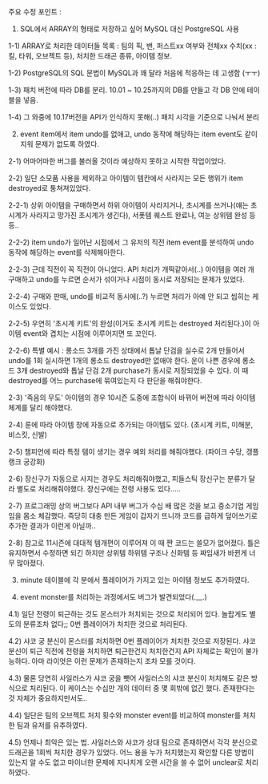 주요 수정 포인트 :
1. SQL에서 ARRAY의 형태로 저장하고 싶어 MySQL 대신 PostgreSQL 사용

1-1) ARRAY로 처리한 데이터들 목록 : 팀의 픽, 밴, 퍼스트xx 여부와 전체xx 수치(xx : 킬, 타워, 오브젝트 등), 처치한 드래곤 종류, 아이템 정보.

1-2) PostgreSQL의 SQL 문법이 MySQL과 꽤 달라 처음에 적응하는 데 고생함 (ㅜㅜ)

1-3) 패치 버전에 따라 DB를 분리. 10.01 ~ 10.25까지의 DB를 만들고 각 DB 안에 테이블을 넣음.

1-4) 그 와중에 10.17버전을 API가 인식하지 못해(..) 패치 시각을 기준으로 나눠서 분리

2. event item에서 item undo를 없애고, undo 동작에 해당하는 item event도 같이 지워 문제가 없도록 하였다.

2-1) 어마어마한 버그를 불러올 것이라 예상하지 못하고 시작한 작업이었다.

2-2) 일단 소모품 사용을 제외하고 아이템이 템칸에서 사라지는 모든 행위가 item destroyed로 퉁쳐져있었다.

2-2-1) 상위 아이템을 구매하면서 하위 아이템이 사라지거나, 초시계를 쓰거나(얘는 초시계가 사라지고 망가진 초시계가 생긴다), 서폿템 퀘스트 완료나, 여눈 상위템 완성 등등..

2-2-2) item undo가 일어난 시점에서 그 유저의 직전 item event를 분석하여 undo 동작에 해당하는 event를 삭제해아한다.

2-2-3) 근데 직전이 꼭 직전이 아니었다. API 처리가 개떡같아서(..) 아이템을 여러 개 구매하고 undo를 누르면 순서가 섞이거나 시점이 동시로 저장되는 문제가 있었다.

2-2-4) 구매와 판매, undo를 비교적 동시에(..?) 누르면 처리가 아예 안 되고 씹히는 케이스도 있었다.

2-2-5) 우연히 '초시계 키트'의 완성(이거도 초시계 키트는 destroyed 처리된다.)이 아이템 event와 겹치는 시점에 이루어지면 또 꼬인다.

2-2-6) 특별 예시 : 롱소드 3개를 가진 상태에서 톱날 단검을 실수로 2개 만들어서 undo를 1회 실시하면 1개의 롱소드 destroyed만 없애야 한다.
운이 나쁜 경우에 롱소드 3개 destroyed와 톱날 단검 2개 purchase가 동시로 저장되었을 수 있다. 
이 때 destroyed를 어느 purchase에 묶여있는지 다 판단을 해줘야한다.

2-3) '죽음의 무도' 아이템의 경우 10시즌 도중에 조합식이 바뀌어 버전에 따라 아이템 체계를 달리 해야했다.

2-4) 룬에 따라 아이템 창에 자동으로 추가되는 아이템도 있다. (초시계 키트, 미해분, 비스킷, 신발)

2-5) 챔피언에 따라 특정 템이 생기는 경우 예외 처리를 해줘야했다. (파이크 수당, 갱플랭크 궁강화) 

2-6) 장신구가 자동으로 사지는 경우도 처리해줘야했고, 피들스틱 장신구는 분류가 달라 별도로 처리해줘야했다. 장신구에는 전령 사용도 있다.....

2-7) 프로그래밍 상의 버그보다 API 내부 버그가 수십 배 많은 것을 보고 중소기업 게임임을 몸소 체감했다.
즉당히 대충 만든 게임이 갑자기 뜨니까 코드를 급하게 덮어쓰기로 추가한 결과가 이런게 아닐까..

2-8) 참고로 11시즌에 대대적 템개편이 이루어져 이 때 짠 코드는 쓸모가 없어졌다.
틀은 유지하면서 수정하면 되긴 하지만 상위템 하위템 구조나 신화템 등 짜임새가 바뀐게 너무 많아졌다.


3. minute 테이블에 각 분에서 플레이어가 가지고 있는 아이템 정보도 추가하였다.

4. event monster를 처리하는 과정에서도 버그가 발견되었다(.__.)

4.1) 일단 전령이 퇴근하는 것도 몬스터가 처치되는 것으로 처리되어 있다. 놀랍게도 별도의 분류조차 없다;; 0번 플레이어가 처치한 것으로 처리된다.

4.2) 샤코 궁 분신이 몬스터를 처치하면 0번 플레이어가 처치한 것으로 저장된다. 
샤코 분신이 퇴근 직전에 전령을 처치하면 퇴근한건지 처치한건지 API 자체로는 확인이 불가능하다. 아마 라이엇은 이런 문제가 존재하는지 조차 모를 것이다.

4.3) 물론 당연히 사일러스가 샤코 궁을 뺏어 사일러스의 샤코 분신이 처치해도 같은 방식으로 처리된다.
이 케이스는 수십만 개의 데이터 중 몇 회밖에 없긴 했다. 존재한다는 것 자체가 중요하지만서도..

4.4) 일단은 팀의 오브젝트 처치 횟수와 monster event를 비교하여 monster를 처치한 팀과 유저를 유추하였다.

4.5) 언제나 최악은 있는 법. 사일러스와 샤코가 상대 팀으로 존재하면서 각각 분신으로 드래곤을 1회씩 처치한 경우가 있었다.
어느 용을 누가 처치했는지 확인할 다른 방법이 있는지 알 수도 없고 마이너한 문제에 지나치게 오랜 시간을 쓸 수 없어 unclear로 처리하였다.
